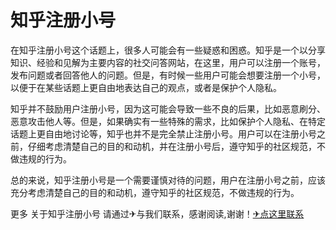# 知乎注册小号

在知乎注册小号这个话题上，很多人可能会有一些疑惑和困惑。知乎是一个以分享知识、经验和见解为主要内容的社交问答网站，在这里，用户可以注册一个账号，发布问题或者回答他人的问题。但是，有时候一些用户可能会想要注册一个小号，以便于在某些话题上更自由地表达自己的观点，或者是保护个人隐私。

知乎并不鼓励用户注册小号，因为这可能会导致一些不良的后果，比如恶意刷分、恶意攻击他人等。但是，如果确实有一些特殊的需求，比如保护个人隐私、在特定话题上更自由地讨论等，知乎也并不是完全禁止注册小号。用户可以在注册小号之前，仔细考虑清楚自己的目的和动机，并在注册小号后，遵守知乎的社区规范，不做违规的行为。

总的来说，知乎注册小号是一个需要谨慎对待的问题，用户在注册小号之前，应该充分考虑清楚自己的目的和动机，遵守知乎的社区规范，不做违规的行为。

更多 关于知乎注册小号 请通过✈与我们联系，感谢阅读,谢谢！[✈点这里联系](https://b.k02.cc)